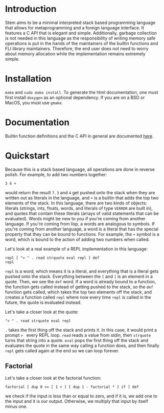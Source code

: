# Introduction
Stem aims to be a minimal interpreted stack based programming language
that allows for metaprogramming and a foreign language interface. It features
a C API that is elegant and simple. Additionally, garbage collection is
not needed in this language as the responsibility of writing memory safe
operations is put in the hands of the maintainers of the builtin functions
and FLI library maintainers. Therefore, the end user does not need to worry
about memory allocation while the implementation remains extremely simple.

# Installation
`make` and `sudo make install`. To generate the html documentation, one must first
install `doxygen` as an optional dependency. If you are on a BSD or MacOS, you
must use `gmake`.

# Documentation
Builtin function definitions and the C API in general are documented [here](https://stemdoc.nullring.xyz).

# Quickstart
Because this is a stack based language, all operations are done in reverse polish. For example, to add two numbers together:
```
3 4 +
```
would return the result `7`. `3` and `4` get pushed onto the stack when they are written out as literals in the language, and `+` is a builtin
that adds the top two elements of the stack. In this language, there are two kinds of objects: literals
(strings, ints, floats, words, and literals of type `VERROR` are built in), and quotes that contain these literals (arrays of valid statements that can be evaluated).
Words might be new to you if you're coming from another language. If you're coming from lisp, a words are analogous to symbols. If you're coming from another
language, a word is a literal that has the special property that they can be bound to functions. For example, the `+` symbol is a word, which is bound
to the action of adding two numbers when called.

Let's look at a real example of a REPL implementation in this language:
```
repl [ "> " . read strquote eval repl ] def
repl
```
`repl` is a word, which means it is a literal, and everything that is a literal gets pushed onto the stack.
Everything between the `[` and `]` is an element in a quote. Then, we see the `def` word. If a word is already bound to a function,
the function gets called instead of getting pushed to the stack, so the `def` function gets called, which takes the top two
elements off the stack, and creates a function called `repl` where now every time `repl` is called in the future, the quote is evaluated
instead.

Let's take a closer look at the quote:
```
"> " . read strquote eval repl
```
`.` takes the first thing off the stack and prints it. In this case, it would print a prompt `> ` every REPL loop. `read` reads a value from stdin,
then `strquote` turns that string into a quote. `eval` pops the first thing off the stack and evaluates the quote in the same way calling a function
does, and then finally `repl` gets called again at the end so we can loop forever.

## Factorial
Let's take a closer look at the factorial function:
```
factorial [ dup 0 <= [ 1 + ] [ dup 1 - factorial * ] if ] def
```
we check if the input is less than or equal to zero, and if it is, we add one to the input and it is our output.
Otherwise, we multiply that input by itself minus one.
